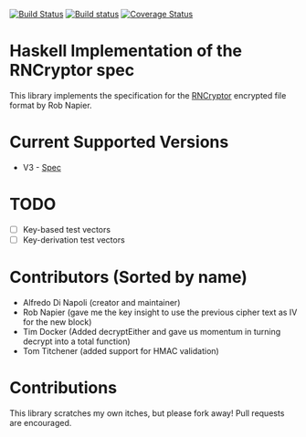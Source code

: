 [![Build Status](https://travis-ci.org/RNCryptor/rncryptor-hs.svg?branch=master)](https://travis-ci.org/RNCryptor/rncryptor-hs)
[![Build status](https://ci.appveyor.com/api/projects/status/vj3d35qptms3q23w?svg=true)](https://ci.appveyor.com/project/adinapoli/rncryptor-hs)
[![Coverage Status](https://coveralls.io/repos/github/RNCryptor/rncryptor-hs/badge.svg?branch=master)](https://coveralls.io/github/RNCryptor/rncryptor-hs?branch=master)

# Haskell Implementation of the RNCryptor spec
This library implements the specification for the [RNCryptor](https://github.com/RNCryptor)
encrypted file format by Rob Napier.

# Current Supported Versions
* V3 - [Spec](https://github.com/RNCryptor/RNCryptor-Spec/blob/master/RNCryptor-Spec-v3.md)

# TODO
- [ ] Key-based      test vectors
- [ ] Key-derivation test vectors

# Contributors (Sorted by name)
- Alfredo Di Napoli (creator and maintainer)
- Rob Napier (gave me the key insight to use the previous cipher text as IV for the new block)
- Tim Docker (Added decryptEither and gave us momentum in turning decrypt into a total function)
- Tom Titchener (added support for HMAC validation)

# Contributions
This library scratches my own itches, but please fork away!
Pull requests are encouraged.
